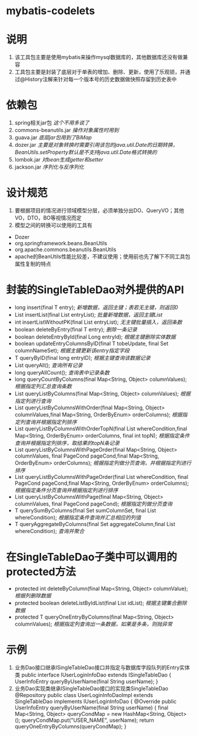 # mybatis-codelets
# 说明
  1. 该工具包主要是使用mybatis来操作mysql数据库的，其他数据库还没有做兼容
  2. 工具包主要是封装了底层对于单表的增加、删除、更新，使用了乐观锁，并通过@History注解来针对每一个版本号的历史数据做快照存留到历史表中
# 依赖包
 
  1. spring相关jar包  *这个不用多说了*
  2. commons-beanutils.jar *操作对象属性时用到*
  3. guava.jar *底层jar包用到了BiMap*
  4. dozer.jar *主要是对象转换时需要引用该包的java.util.Date的日期转换，BeanUtils.setProperty默认是不支持java.util.Date格式转换的*
  5. lombok.jar *对bean生成getter和setter* 
  6. jackson.jar *序列化与反序列化*
    
# 设计规范
  1. 要根据项目的情况进行领域模型分层，必须单独分出DO、QueryVO；其他VO，DTO，BO等视情况而定
  2. 模型之间的转换可以使用的工具有
   + Dozer
   + org.springframework.beans.BeanUtils
   + org.apache.commons.beanutils.BeanUtils
   + apache的BeanUtils性能比较差，不建议使用；使用前也先了解下不同工具包属性复制的特点
# 封装的SingleTableDao对外提供的API
   + long insert(final T entry); *新增数据，返回主键；表若无主键，则返回0*
   + List<String> insertList(final List<T> entryList); *批量新增数据，返回主键List*
   + int insertListWithoutPK(final List<T> entryList); *无主键批量插入，返回条数*
   + boolean deleteByEntry(final T entry); *删除一条记录*
   + boolean deleteEntryById(final Long entryId); *根据主键删除实体数据*
   + boolean updateEntryColumnsByID(final T tobeUpdate, final Set<String> columnNameSet); *根据主键更新该entry指定字段*
   + T queryByID(final long entryID); *根据主键查询该数据记录*
   + List<T> queryAll(); *查询所有记录*
   + long queryAllCount(); *查询表中记录条数*
   + long queryCountByColumns(final Map<String, Object> columnValues); *根据指定列汇总查询条数*
   + List<T> queryListByColumns(final Map<String, Object> columnValues); *根据指定列进行查询*
   + List<T> queryListByColumnsWithOrder(final Map<String, Object> columnValues,final Map<String, OrderByEnum> orderColumns); *根据指定列查询并根据指定列排序*
   + List<T> queryListByColumnsWithOrderTopN(final List<IColumnCondition> whereCondition,final Map<String, OrderByEnum> orderColumns, final int topN); *根据指定条件查询并根据指定列排序，取结果的topN条记录*
   + List<T> queryListByColumnsWithPageOrder(final Map<String, Object> columnValues, final PageCond pageCond,final Map<String, OrderByEnum> orderColumns); *根据指定列做分页查询，并根据指定列进行排序*
   + List<T> queryListByColumnsWithPageOrder(final List<IColumnCondition> whereCondition, final PageCond pageCond,final Map<String, OrderByEnum> orderColumns); *根据指定条件分页查询并根据指定列进行排序*
   + List<T> queryListByColumnsWithPage(final Map<String, Object> columnValues, final PageCond pageCond); *根据指定列做分页查询*
   + T querySumByColumns(final Set<String> sumColumnSet, final List<IColumnCondition> whereCondition); *根据指定条件查询并汇总相应的列值*
   + T queryAggregateByColumns(final Set<IAggregateCondition> aggregateColumn,final List<IColumnCondition> whereCondition); *查询并聚合*
# 在SingleTableDao子类中可以调用的protected方法
   + protected int deleteByColumn(final Map<String, Object> columnValue); *根据列删除数据*
   + protected boolean deleteListByIdList(final List<Long> idList); *根据主键集合删除数据*
   + protected T queryOneEntryByColumns(final Map<String, Object> columnValues); *根据指定列查询出一条数据，如果是多条，则抛异常*
# 示例
 1. 业务Dao接口继承ISingleTableDao接口并指定与数据库字段队列的Entry实体类
    public interface IUserLoginInfoDao extends ISingleTableDao<UserInfoEntry> {
      UserInfoEntry queryByUserName(final String userName);
    }
 2. 业务Dao实现类继承ISingleTableDao接口的实现类SingleTableDao
   @Repository
   public class UserLoginInfoDaoImpl extends SingleTableDao<UserInfoEntry> implements IUserLoginInfoDao {
	 @Override
	 public UserInfoEntry queryByUserName(final String userName) {
		    final Map<String, Object> queryCondMap = new HashMap<String, Object>();
		    queryCondMap.put("USER_NAME", userName);
		    return queryOneEntryByColumns(queryCondMap);
	 }
